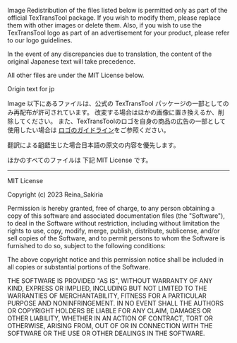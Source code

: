 Image Redistribution of the files listed below is permitted only as part of the official TexTransTool package.
If you wish to modify them, please replace them with other images or delete them.
Also, if you wish to use the TexTransTool logo as part of an advertisement for your product, please refer to our logo guidelines.

In the event of any discrepancies due to translation, the content of the original Japanese text will take precedence.

All other files are under the MIT License below.

Origin text for jp

Image 以下にあるファイルは、公式の TexTransTool パッケージの一部としてのみ再配布が許可されています。
改変する場合はほかの画像に置き換えるか、削除してください。
また、TexTransToolのロゴを自身の商品の広告の一部として使用したい場合は [ロゴのガイドライン](https://ttt.rs64.net/docs/TTT-DependentAssets/LogoGuideline)をご参照ください。

翻訳による齟齬生じた場合日本語の原文の内容を優先します。

ほかのすべてのファイルは 下記 MIT License です。

---

MIT License

Copyright (c) 2023 Reina_Sakiria

Permission is hereby granted, free of charge, to any person obtaining a copy
of this software and associated documentation files (the "Software"), to deal
in the Software without restriction, including without limitation the rights
to use, copy, modify, merge, publish, distribute, sublicense, and/or sell
copies of the Software, and to permit persons to whom the Software is
furnished to do so, subject to the following conditions:

The above copyright notice and this permission notice shall be included in all
copies or substantial portions of the Software.

THE SOFTWARE IS PROVIDED "AS IS", WITHOUT WARRANTY OF ANY KIND, EXPRESS OR
IMPLIED, INCLUDING BUT NOT LIMITED TO THE WARRANTIES OF MERCHANTABILITY,
FITNESS FOR A PARTICULAR PURPOSE AND NONINFRINGEMENT. IN NO EVENT SHALL THE
AUTHORS OR COPYRIGHT HOLDERS BE LIABLE FOR ANY CLAIM, DAMAGES OR OTHER
LIABILITY, WHETHER IN AN ACTION OF CONTRACT, TORT OR OTHERWISE, ARISING FROM,
OUT OF OR IN CONNECTION WITH THE SOFTWARE OR THE USE OR OTHER DEALINGS IN THE
SOFTWARE.
